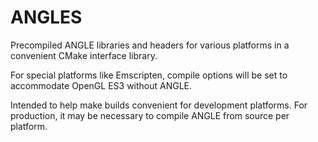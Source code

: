 # ANGLES

Precompiled ANGLE libraries and headers for various platforms in a convenient CMake interface library.

For special platforms like Emscripten, compile options will be set to accommodate OpenGL ES3
without ANGLE.

Intended to help make builds convenient for development platforms.
For production, it may be necessary to compile ANGLE from source per platform.
